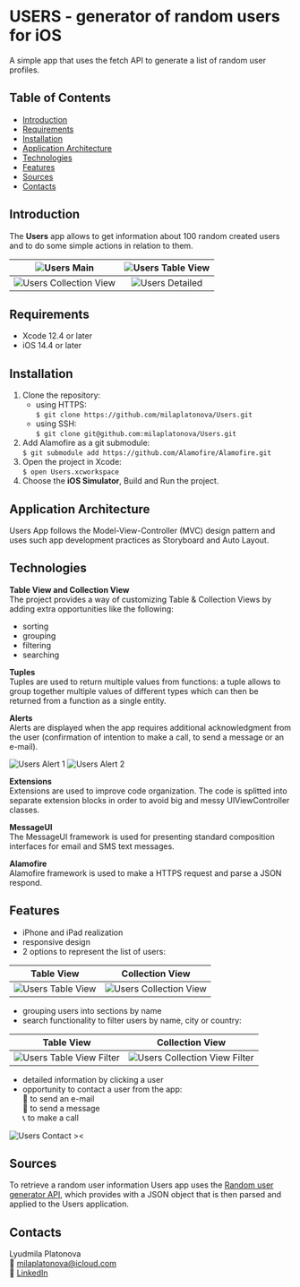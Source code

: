 # USERS - generator of random users for iOS
A simple app that uses the fetch API to generate a list of random user profiles.

## Table of Contents
* [Introduction](#introduction)
* [Requirements](#requirements)
* [Installation](#installation)
* [Application Architecture](#application-architecture)
* [Technologies](#technologies)
* [Features](#features)
* [Sources](#sources)
* [Contacts](#contacts)

## Introduction
The **Users** app allows to get information about 100 random created users and to do some simple actions in relation to them.  

![Users Main](Demo/UsersMain.png) | ![Users Table View](Demo/UsersTableView.png)  
:-------------------------------: | :-------------------------------:
![Users Collection View](Demo/UsersCollectionView.png) | ![Users Detailed](Demo/UsersDetailed.png)

## Requirements
* Xcode 12.4 or later
* iOS 14.4 or later

## Installation
1. Clone the repository:  
   * using HTTPS:  
`$ git clone https://github.com/milaplatonova/Users.git`
    * using SSH:  
`$ git clone git@github.com:milaplatonova/Users.git`
1. Add Alamofire as a git submodule:  
`$ git submodule add https://github.com/Alamofire/Alamofire.git`
1. Open the project in Xcode:  
`$ open Users.xcworkspace`
1. Choose the **iOS Simulator**, Build and Run the project.

## Application Architecture
Users App follows the Model-View-Controller (MVC) design pattern and uses such app development practices as Storyboard and Auto Layout.

## Technologies
**Table View and Collection View**  
The project provides a way of customizing Table & Collection Views by adding extra opportunities like the following:  
* sorting
* grouping
* filtering
* searching
  
**Tuples**  
Tuples are used to return multiple values from functions: a tuple allows to group together multiple values of different types which can then be returned from a function as a single entity.  
  
**Alerts**  
Alerts are displayed when the app requires additional acknowledgment from the user (confirmation of intention to make a call, to send a message or an e-mail).  

![Users Alert 1](Demo/UsersAlert1.png) ![Users Alert 2](Demo/UsersAlert2.png)  
  
**Extensions**  
Extensions are used to improve code organization. The code is splitted into separate extension blocks in order to avoid big and messy UIViewController classes.  
  
**MessageUI**  
The MessageUI framework is used for presenting standard composition interfaces for email and SMS text messages.  
  
**Alamofire**  
Alamofire framework is used to make a HTTPS request and parse a JSON respond.  

## Features
* iPhone and iPad realization
* responsive design
* 2 options to represent the list of users:  

 __Table View__ | __Collection View__
:-------------: | :--------------:
![Users Table View](Demo/UsersTableView.gif) | ![Users Collection View](Demo/UsersCollectionView.gif)

* grouping users into sections by name
* search functionality to filter users by name, city or country:  

 __Table View__ | __Collection View__
:-------------: | :--------------:
![Users Table View Filter](Demo/UsersTableViewFiltering.gif) | ![Users Collection View Filter](Demo/UsersCollectionViewFiltering.gif)

* detailed information by clicking a user
* opportunity to contact a user from the app:  
 :email: to send an e-mail  
 :iphone: to send a message  
 :telephone_receiver: to make a call  

![Users Contact ><](Demo/UsersContact.gif)
  
## Sources
To retrieve a random user information Users app uses the [Random user generator API](https://randomuser.me), which provides with a JSON object that is then parsed and applied to the Users application.  
  
## Contacts
Lyudmila Platonova  
:email: milaplatonova@icloud.com  
:bust_in_silhouette: [LinkedIn](linkedin.com/in/lyudmila-platonova-916097222)

